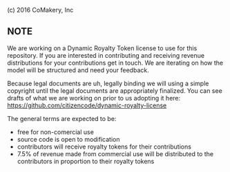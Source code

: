 (c) 2016 CoMakery, Inc

## NOTE

We are working on a Dynamic Royalty Token license to use for this repository. If you are interested in contributing and receiving revenue distributions for your contributions get in touch. We are iterating on how the model will be structured and need your feedback.

Because legal documents are uh, legally binding we will using a simple copyright until the legal documents are appropriately finalized. You can see drafts of what we are working on prior to us adopting it here:
https://github.com/citizencode/dynamic-royalty-license

The general terms are expected to be:
- free for non-comercial use
- source code is open to modification
- contributors will receive royalty tokens for their contributions
- 7.5% of revenue made from commercial use will be distributed to the contributors in proportion to their royalty tokens
